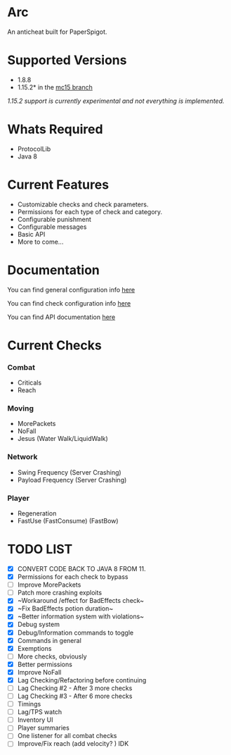 # Arc
An anticheat built for PaperSpigot.

# Supported Versions
- 1.8.8 
- 1.15.2* in the [mc15 branch](https://github.com/Vrekt/Arc/tree/mc15)

*1.15.2 support is currently experimental and not everything is implemented.*

# Whats Required
- ProtocolLib
- Java 8

# Current Features
- Customizable checks and check parameters.
- Permissions for each type of check and category.
- Configurable punishment
- Configurable messages
- Basic API
- More to come...

# Documentation
You can find general configuration info [here](https://github.com/Vrekt/Arc/wiki/Configuration)

You can find check configuration info [here](https://github.com/Vrekt/Arc/wiki/Check-configuration)

You can find API documentation [here](https://github.com/Vrekt/Arc/wiki/API)

# Current Checks
### Combat
- Criticals
- Reach
### Moving
- MorePackets
- NoFall
- Jesus (Water Walk/LiquidWalk)
### Network
- Swing Frequency (Server Crashing)
- Payload Frequency (Server Crashing)
### Player
- Regeneration
- FastUse (FastConsume) (FastBow)

# TODO LIST

- [x] CONVERT CODE BACK TO JAVA 8 FROM 11.
- [x] Permissions for each check to bypass
- [ ] Improve MorePackets
- [ ] Patch more crashing exploits
- [x] ~Workaround /effect for BadEffects check~
- [x] ~Fix BadEffects potion duration~
- [x] ~Better information system with violations~
- [x] Debug system
- [x] Debug/Information commands to toggle
- [x] Commands in general
- [x] Exemptions 
- [ ] More checks, obviously
- [x] Better permissions
- [x] Improve NoFall 
- [x] Lag Checking/Refactoring before continuing
- [ ] Lag Checking #2 - After 3 more checks
- [ ] Lag Checking #3 - After 6 more checks
- [ ] Timings
- [ ] Lag/TPS watch
- [ ] Inventory UI
- [ ] Player summaries
- [ ] One listener for all combat checks
- [ ] Improve/Fix reach (add velocity? ) IDK
